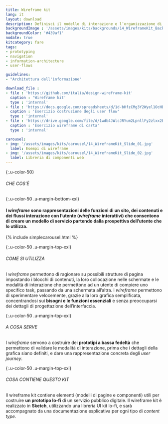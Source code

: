 ```yaml
---
title: Wireframe kit
lang: it
layout: download
description: Definisci il modello di interazione e l’organizzazione di informazioni e contenuti nelle schermate
backgroundImage : '/assets/images/kits/backgrounds/14_WireframeKit_Background.png'
backgroundColor: '#439af1'
nodate: true
kitcategory: fare
tags:
- prototyping
- navigation
- information-architecture
- user-flows

guidelines:
- "Architettura dell'informazione"

download_file :
- file : 'https://github.com/italia/design-wireframe-kit'
  caption : 'Wireframe kit'
  type : 'internal'
- file : 'https://docs.google.com/spreadsheets/d/1d-bHfzCMg3Y2Wyel1OcHBF74BpTlx1bCpJ7l56K7Xac/edit?usp=sharing'
  caption : 'Esercizio costruzione degli user flow'
  type : 'internal'
- file : 'https://drive.google.com/file/d/1wdb4JWlcJRYum2LpnllFy2zlxx2EptYx/view?usp=sharing'
  caption : 'Esercizio wireframe di carta'
  type : 'internal'

carousel:
- img: '/assets/images/kits/carousel/14_WireframeKit_Slide_01.jpg'
  label: Esempi di wireframe
- img: '/assets/images/kits/carousel/14_WireframeKit_Slide_02.jpg'
  label: Libreria di componenti web
---
```


{:.u-color-50}
###### CHE COS’È

{:.u-color-50 .u-margin-bottom-xxl}
#### I *wireframe* sono rappresentazioni delle funzioni di un sito, dei contenuti e dei flussi interazione con l’utente (*wireframe* interattivi) che consentono di creare un **modello di servizio** partendo dalla prospettiva dell’utente che lo utilizza.
{% include simplecarousel.html  %}

{:.u-color-50 .u-margin-top-xxl}
###### COME SI UTILIZZA
I *wireframe* permettono di ragionare su possibili strutture di pagina impostando i blocchi di contenuti, la loro collocazione nelle schermate e le modalità di interazione che permettono ad un utente di compiere uno specifico task, passando da una schermata all’altra. I *wireframe* permettono di sperimentare velocemente, grazie alla loro grafica semplificata, concentrandosi sui **bisogni e le funzioni essenziali** e senza preoccuparsi dei dettagli di progettazione dell’interfaccia.


{:.u-color-50 .u-margin-top-xxl}
###### A COSA SERVE
I *wireframe* servono a costruire dei **prototipi a bassa fedeltà** che permettono di validare le modalità di interazione, prima che i dettagli della grafica siano definiti, e dare una rappresentazione concreta degli *user journey*.

{:.u-color-50 .u-margin-top-xxl}
###### COSA CONTIENE QUESTO KIT
Il wireframe kit contiene elementi (modelli di pagine e componenti) utili per costruire **un prototipo lo-fi** di un servizio pubblico digitale. Il wireframe kit è realizzato in **Sketch**, utilizzando una libreria UI kit lo-fi, e sarà accompagnato da una documentazione esplicativa per ogni tipo di *content type*.
